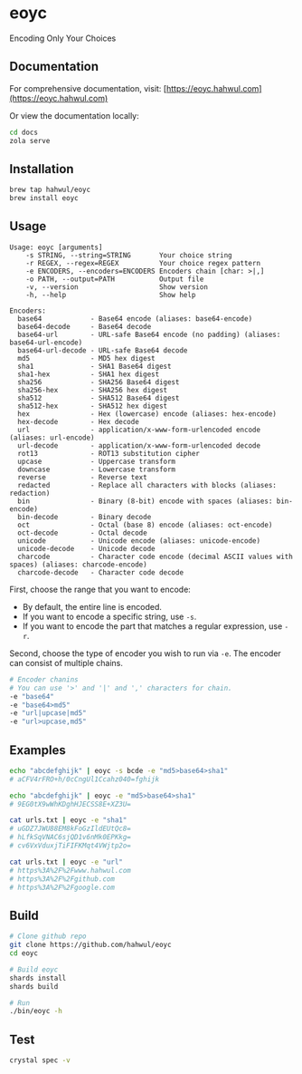 # eoyc
Encoding Only Your Choices

## Documentation

For comprehensive documentation, visit: [https://eoyc.hahwul.com](https://eoyc.hahwul.com)

Or view the documentation locally:
```bash
cd docs
zola serve
```

## Installation
```bash
brew tap hahwul/eoyc
brew install eoyc
```

## Usage
```
Usage: eoyc [arguments]
    -s STRING, --string=STRING       Your choice string
    -r REGEX, --regex=REGEX          Your choice regex pattern
    -e ENCODERS, --encoders=ENCODERS Encoders chain [char: >|,]
    -o PATH, --output=PATH           Output file
    -v, --version                    Show version
    -h, --help                       Show help

Encoders:
  base64            - Base64 encode (aliases: base64-encode)
  base64-decode     - Base64 decode
  base64-url        - URL-safe Base64 encode (no padding) (aliases: base64-url-encode)
  base64-url-decode - URL-safe Base64 decode
  md5               - MD5 hex digest
  sha1              - SHA1 Base64 digest
  sha1-hex          - SHA1 hex digest
  sha256            - SHA256 Base64 digest
  sha256-hex        - SHA256 hex digest
  sha512            - SHA512 Base64 digest
  sha512-hex        - SHA512 hex digest
  hex               - Hex (lowercase) encode (aliases: hex-encode)
  hex-decode        - Hex decode
  url               - application/x-www-form-urlencoded encode (aliases: url-encode)
  url-decode        - application/x-www-form-urlencoded decode
  rot13             - ROT13 substitution cipher
  upcase            - Uppercase transform
  downcase          - Lowercase transform
  reverse           - Reverse text
  redacted          - Replace all characters with blocks (aliases: redaction)
  bin               - Binary (8-bit) encode with spaces (aliases: bin-encode)
  bin-decode        - Binary decode
  oct               - Octal (base 8) encode (aliases: oct-encode)
  oct-decode        - Octal decode
  unicode           - Unicode encode (aliases: unicode-encode)
  unicode-decode    - Unicode decode
  charcode          - Character code encode (decimal ASCII values with spaces) (aliases: charcode-encode)
  charcode-decode   - Character code decode
```

First, choose the range that you want to encode:

- By default, the entire line is encoded.
- If you want to encode a specific string, use `-s`.
- If you want to encode the part that matches a regular expression, use `-r`.

Second, choose the type of encoder you wish to run via `-e`. The encoder can consist of multiple chains.

```bash
# Encoder chanins
# You can use '>' and '|' and ',' characters for chain.
-e "base64"
-e "base64>md5"
-e "url|upcase|md5"
-e "url>upcase,md5"
```

## Examples
```bash
echo "abcdefghijk" | eoyc -s bcde -e "md5>base64>sha1"
# aCFV4rFRO+h/0cCngUl1Ccahz040=fghijk
```

```bash
echo "abcdefghijk" | eoyc -e "md5>base64>sha1"
# 9EG0tX9wWhKDghHJECSS8E+XZ3U=
```

```bash
cat urls.txt | eoyc -e "sha1"
# uGDZ7JWU88EM8kFoGzIldEUtQc8=
# hLfkSqVNAC6sjQD1v6nMk0EPKkg=
# cv6VxVduxjTiFIFKMqt4VWjtp2o=
```

```bash
cat urls.txt | eoyc -e "url"
# https%3A%2F%2Fwww.hahwul.com
# https%3A%2F%2Fgithub.com
# https%3A%2F%2Fgoogle.com
```

## Build
```bash
# Clone github repo
git clone https://github.com/hahwul/eoyc
cd eoyc

# Build eoyc
shards install
shards build

# Run
./bin/eoyc -h
```

## Test
```bash
crystal spec -v
```
